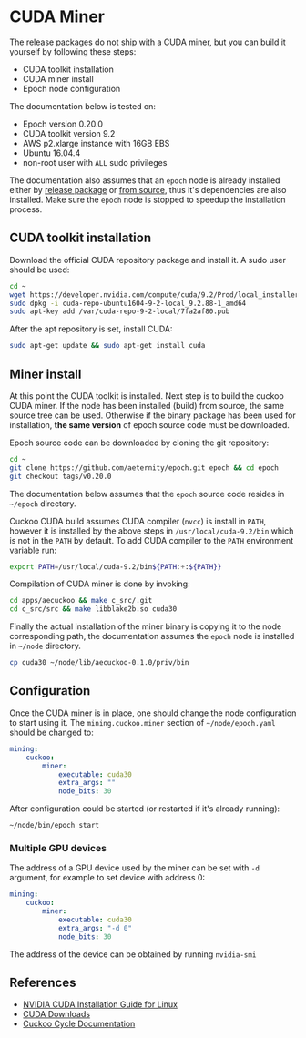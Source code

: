 # CUDA Miner

The release packages do not ship with a CUDA miner, but you can build it yourself by following these steps:

- CUDA toolkit installation
- CUDA miner install
- Epoch node configuration

The documentation below is tested on:
- Epoch version 0.20.0
- CUDA toolkit version 9.2
- AWS p2.xlarge instance with 16GB EBS
- Ubuntu 16.04.4
- non-root user with `ALL` sudo privileges

The documentation also assumes that an `epoch` node is already installed either by [release package](installation.md) or [from source](build.md), thus it's dependencies are also installed.
Make sure the `epoch` node is stopped to speedup the installation process.

## CUDA toolkit installation

Download the official CUDA repository package and install it. A sudo user should be used:

```bash
cd ~
wget https://developer.nvidia.com/compute/cuda/9.2/Prod/local_installers/cuda-repo-ubuntu1604-9-2-local_9.2.88-1_amd64
sudo dpkg -i cuda-repo-ubuntu1604-9-2-local_9.2.88-1_amd64
sudo apt-key add /var/cuda-repo-9-2-local/7fa2af80.pub
```

After the apt repository is set, install CUDA:

```bash
sudo apt-get update && sudo apt-get install cuda
```

## Miner install

At this point the CUDA toolkit is installed. Next step is to build the cuckoo CUDA miner. If the node has been installed (build) from source, the same source tree can be used. Otherwise if the binary package has been used for installation, **the same version** of epoch source code must be downloaded.

Epoch source code can be downloaded by cloning the git repository:
```bash
cd ~
git clone https://github.com/aeternity/epoch.git epoch && cd epoch
git checkout tags/v0.20.0
```

The documentation below assumes that the `epoch` source code resides in `~/epoch` directory.

Cuckoo CUDA build assumes CUDA compiler (`nvcc`) is install in `PATH`, however it is installed by the above steps in `/usr/local/cuda-9.2/bin` which is not in the `PATH` by default. To add CUDA compiler to the `PATH` environment variable run:

```bash
export PATH=/usr/local/cuda-9.2/bin${PATH:+:${PATH}}
```

Compilation of CUDA miner is done by invoking:

```bash
cd apps/aecuckoo && make c_src/.git
cd c_src/src && make libblake2b.so cuda30
```

Finally the actual installation of the miner binary is copying it to the node corresponding path, the documentation assumes the `epoch` node is installed in `~/node` directory.

```bash
cp cuda30 ~/node/lib/aecuckoo-0.1.0/priv/bin
```

## Configuration

Once the CUDA miner is in place, one should change the node configuration to start using it. The `mining.cuckoo.miner` section of `~/node/epoch.yaml` should be changed to:

```yaml
mining:
    cuckoo:
        miner:
            executable: cuda30
            extra_args: ""
            node_bits: 30
```

After configuration could be started (or restarted if it's already running):

```
~/node/bin/epoch start
```

### Multiple GPU devices

The address of a GPU device used by the miner can be set with `-d` argument, for example to set device with address 0:

```yaml
mining:
    cuckoo:
        miner:
            executable: cuda30
            extra_args: "-d 0"
            node_bits: 30
```

The address of the device can be obtained by running `nvidia-smi`

## References

- [NVIDIA CUDA Installation Guide for Linux](https://docs.nvidia.com/cuda/cuda-installation-guide-linux/index.html)
- [CUDA Downloads](https://developer.nvidia.com/cuda-downloads?target_os=Linux&target_arch=x86_64&target_distro=Ubuntu&target_version=1604)
- [Cuckoo Cycle Documentation](https://github.com/tromp/cuckoo)
